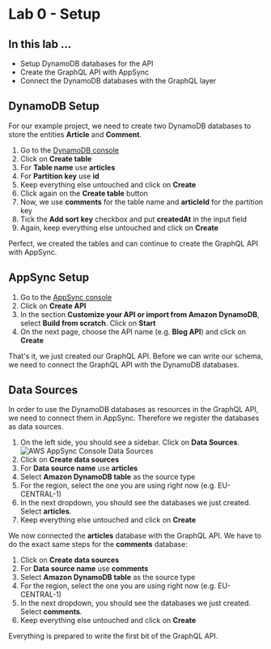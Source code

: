 # Lab 0 - Setup

## In this lab …

* Setup DynamoDB databases for the API
* Create the GraphQL API with AppSync
* Connect the DynamoDB databases with the GraphQL layer

## DynamoDB Setup

For our example project, we need to create two DynamoDB databases to store the entities **Article** and **Comment**. 

1. Go to the [DynamoDB console](https://console.aws.amazon.com/dynamodb)
2. Click on **Create table**
3. For **Table name** use **articles**
4. For **Partition key** use **id**
5. Keep everything else untouched and click on **Create**
6. Click again on the **Create table** button
7. Now, we use **comments** for the table name and **articleId** for the partition key
8. Tick the **Add sort key** checkbox and put **createdAt** in the input field
9. Again, keep everything else untouched and click on **Create**

Perfect, we created the tables and can continue to create the GraphQL API with AppSync.

## AppSync Setup

1. Go to the [AppSync console](https://console.aws.amazon.com/appsync/)
2. Click on **Create API**
3. In the section **Customize your API or import from Amazon DynamoDB**, select **Build from scratch**. Click on **Start**
4. On the next page, choose the API name (e.g. **Blog API**) and click on **Create**

That's it, we just created our GraphQL API. Before we can write our schema, we need to connect the GraphQL API with the DynamoDB databases.

## Data Sources

In order to use the DynamoDB databases as resources in the GraphQL API, we need to connect them in AppSync. Therefore we register the databases as data sources.

1. On the left side, you should see a sidebar. Click on **Data Sources**.
    ![AWS AppSync Console Data Sources](/_media/lab0/data-sources.png)
2. Click on **Create data sources**
3. For **Data source name** use **articles**
4. Select **Amazon DynamoDB table** as the source type
5. For the region, select the one you are using right now (e.g. EU-CENTRAL-1)
6. In the next dropdown, you should see the databases we just created. Select **articles**.
7. Keep everything else untouched and click on **Create**

We now connected the **articles** database with the GraphQL API. We have to do the exact same steps for the **comments** database:

1. Click on **Create data sources**
2. For **Data source name** use **comments**
3. Select **Amazon DynamoDB table** as the source type
4. For the region, select the one you are using right now (e.g. EU-CENTRAL-1)
5. In the next dropdown, you should see the databases we just created. Select **comments**.
6. Keep everything else untouched and click on **Create**

Everything is prepared to write the first bit of the GraphQL API.
